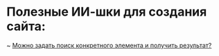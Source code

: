 # Полезные ИИ-шки для создания сайта:

~ [Можно задать поиск конкретного элемента и получить результат?](https://www.webcrumbs.org/frontend-ai)
